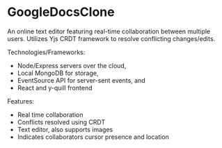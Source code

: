 # GoogleDocsClone
An online text editor featuring real-time collaboration between multiple users. Utilizes Yjs CRDT framework to resolve conflicting changes/edits.


Technologies/Frameworks:
- Node/Express servers over the cloud, 
- Local MongoDB for storage, 
- EventSource API for server-sent events, and
- React and y-quill frontend


Features:
- Real time collaboration
- Conflicts resolved using CRDT
- Text editor, also supports images
- Indicates collaborators cursor presence and location
